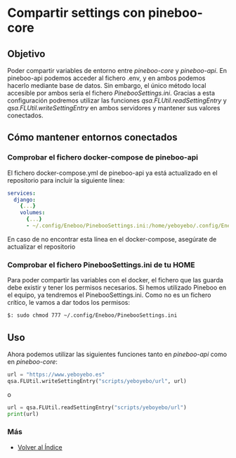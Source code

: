 # Compartir settings con pineboo-core

## Objetivo

Poder compartir variables de entorno entre _pineboo-core_ y _pineboo-api_. En pineboo-api podemos acceder al fichero .env, y en ambos podemos hacerlo mediante base de datos. Sin embargo, el único método local accesible por ambos sería el fichero _PinebooSettings.ini_. Gracias a esta configuración podremos utilizar las funciones _qsa.FLUtil.readSettingEntry_ y _qsa.FLUtil.writeSettingEntry_ en ambos servidores y mantener sus valores conectados.

## Cómo mantener entornos conectados

### Comprobar el fichero docker-compose de pineboo-api

El fichero docker-compose.yml de pineboo-api ya está actualizado en el repositorio para incluir la siguiente línea:

```yaml
services:
  django:
    {...}
    volumes:
      {...}
      - ~/.config/Eneboo/PinebooSettings.ini:/home/yeboyebo/.config/Eneboo/PinebooSettings.ini
```

En caso de no encontrar esta línea en el docker-compose, asegúrate de actualizar el repositorio

### Comprobar el fichero PinebooSettings.ini de tu HOME

Para poder compartir las variables con el docker, el fichero que las guarda debe existir y tener los permisos necesarios.
Si hemos utilizado Pineboo en el equipo, ya tendremos el PinebooSettings.ini.
Como no es un fichero crítico, le vamos a dar todos los permisos:

```sh
$: sudo chmod 777 ~/.config/Eneboo/PinebooSettings.ini
```

## Uso

Ahora podemos utilizar las siguientes funciones tanto en _pineboo-api_ como en _pineboo-core_:

```py
url = "https://www.yeboyebo.es"
qsa.FLUtil.writeSettingEntry("scripts/yeboyebo/url", url)
```

o

```py
url = qsa.FLUtil.readSettingEntry("scripts/yeboyebo/url")
print(url)
```

### Más

- [Volver al Índice](./index.md)

